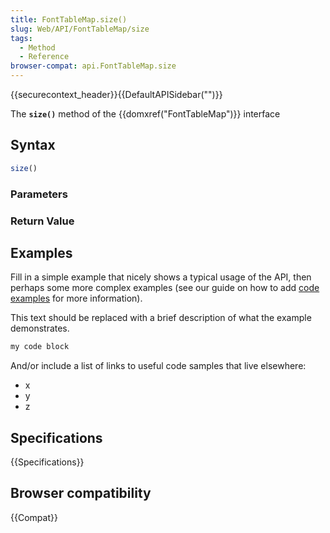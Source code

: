 ```yaml
---
title: FontTableMap.size()
slug: Web/API/FontTableMap/size
tags:
  - Method
  - Reference
browser-compat: api.FontTableMap.size
---
```

{{securecontext_header}}{{DefaultAPISidebar("")}}

The **`size()`** method of the {{domxref("FontTableMap")}} interface 

## Syntax

```js
size()
```

### Parameters



### Return Value



## Examples

Fill in a simple example that nicely shows a typical usage of the API, then perhaps some more complex examples (see our guide on how to add [code examples](/en-US/docs/MDN/Contribute/Structures/Code_examples) for more information).

This text should be replaced with a brief description of what the example demonstrates.

```js
my code block
```

And/or include a list of links to useful code samples that live elsewhere:

*   x
*   y
*   z

## Specifications

{{Specifications}}

## Browser compatibility

{{Compat}}


